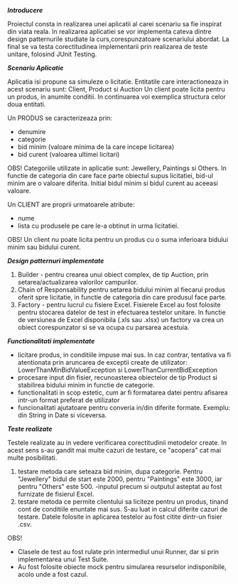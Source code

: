   ***Introducere***
  
   Proiectul consta in realizarea unei aplicatii al carei scenariu sa fie inspirat din viata reala.
   In realizarea aplicatiei se vor implementa cateva dintre design patternurile studiate la curs,corespunzatoare 
   scenariului abordat. La final se va testa corectitudinea implementarii prin realizarea de teste unitare, folosind JUnit Testing.
   
  ***Scenariu Aplicatie***
  
  Aplicatia isi propune sa simuleze o licitatie. Entitatile care interactioneaza in acest scenariu sunt: Client, Product si Auction
  Un client poate licita pentru un produs, in anumite conditii. In continuarea voi exemplica structura celor doua entitati.
  
  Un PRODUS se caracterizeaza prin:
  - denumire
  - categorie
  - bid minim (valoare minima de la care incepe licitarea)
  - bid curent (valoarea ultimei licitari)
  
  OBS! Categoriile utilizate in aplicatie sunt: Jewellery, Paintings si Others. In functie de categoria din care face parte obiectul
  supus licitatiei, bid-ul minim are o valoare diferita. Initial bidul minim si bidul curent au aceeasi valoare.
  
  Un CLIENT are proprii urmatoarele atribute:
  - nume
  - lista cu produsele pe care le-a obtinut in urma licitatiei.
  
  OBS! Un client nu poate licita pentru un produs cu o suma inferioara bidului minim sau bidului curent.
  
  
  ***Design patternuri implementate***

  
  1. Builder - pentru crearea unui obiect complex, de tip Auction, prin setarea/actualizarea valorilor campurilor.
  2. Chain of Responsability pentru setarea bidului minim al fiecarui produs oferit spre licitatie, in functie de categoria din
  care produsul face parte.
  3. Factory -  pentru lucrul cu fisiere Excel. Fisierele Excel au fost folosite pentru stocarea datelor de test in 
  efectuarea testelor unitare. In functie de versiunea de Excel disponibila (.xls sau .xlsx) un factory va crea un obiect 
  corespunzator si se va ocupa cu parsarea acestuia.
  
  
  ***Functionalitati implementate***

  - licitare produs, in conditiile impuse mai sus. In caz contrar, tentativa va fi atentionata prin aruncarea de exceptii create
  de utilizator: LowerThanMinBidValueException si LowerThanCurrentBidException
  - procesare input din fisier, recunoasterea obiectelor de tip Product si stabilirea bidului minim in functie de categorie.
  - functionalitati in scop estetic, cum ar fi formatarea datei pentru afisarea intr-un format preferat de utilizator
  - funcionalitati ajutatoare pentru converia in/din diferite formate. Exemplu: din String in Date si viceversa.
  
  ***Teste realizate***

  Testele realizate au in vedere verificarea corectitudinii metodelor create. In acest sens s-au gandit mai multe cazuri de 
  testare, ce "acopera" cat mai multe posibilitati. 
  1. testare metoda care seteaza bid minim, dupa categorie. Pentru "Jewellery" bidul de start este 2000, pentru "Paintings" 
  este 3000, iar pentru "Others" este 500.
    -inputul precum si outputul asteptat au fost furnizate de fisierul Excel.
  2. testare metoda ce permite clientului sa liciteze pentru un produs, tinand cont de conditiile enuntate mai sus. S-au luat 
  in calcul diferite cazuri de testare. Datele folosite in aplicarea testelor au fost citite dintr-un fisier .csv.
  
  OBS! 
  - Clasele de test au fost rulate prin intermediul unui Runner, dar si prin implementarea unui Test Suite.
  - Au fost folosite obiecte mock pentru simularea resurselor indisponibile, acolo unde a fost cazul.
  
  
  


